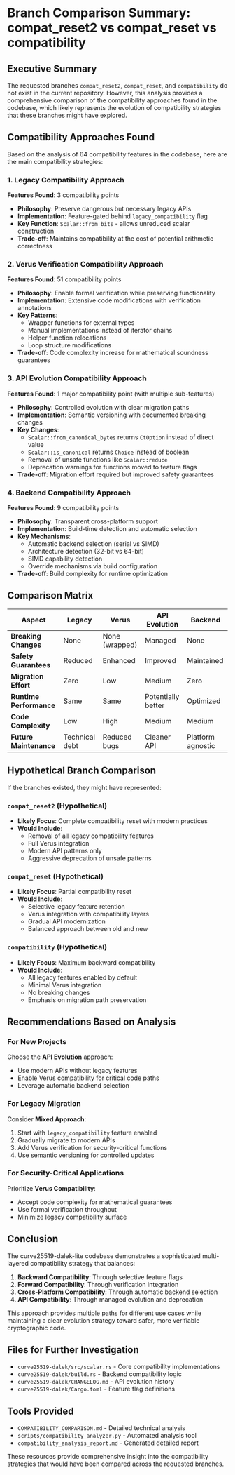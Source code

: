 # Branch Comparison Summary: compat_reset2 vs compat_reset vs compatibility

## Executive Summary

The requested branches `compat_reset2`, `compat_reset`, and `compatibility` do not exist in the current repository. However, this analysis provides a comprehensive comparison of the compatibility approaches found in the codebase, which likely represents the evolution of compatibility strategies that these branches might have explored.

## Compatibility Approaches Found

Based on the analysis of 64 compatibility features in the codebase, here are the main compatibility strategies:

### 1. Legacy Compatibility Approach
**Features Found**: 3 compatibility points
- **Philosophy**: Preserve dangerous but necessary legacy APIs
- **Implementation**: Feature-gated behind `legacy_compatibility` flag
- **Key Function**: `Scalar::from_bits` - allows unreduced scalar construction
- **Trade-off**: Maintains compatibility at the cost of potential arithmetic correctness

### 2. Verus Verification Compatibility Approach  
**Features Found**: 51 compatibility points
- **Philosophy**: Enable formal verification while preserving functionality
- **Implementation**: Extensive code modifications with verification annotations
- **Key Patterns**:
  - Wrapper functions for external types
  - Manual implementations instead of iterator chains
  - Helper function relocations
  - Loop structure modifications
- **Trade-off**: Code complexity increase for mathematical soundness guarantees

### 3. API Evolution Compatibility Approach
**Features Found**: 1 major compatibility point (with multiple sub-features)
- **Philosophy**: Controlled evolution with clear migration paths
- **Implementation**: Semantic versioning with documented breaking changes
- **Key Changes**:
  - `Scalar::from_canonical_bytes` returns `CtOption` instead of direct value
  - `Scalar::is_canonical` returns `Choice` instead of boolean
  - Removal of unsafe functions like `Scalar::reduce`
  - Deprecation warnings for functions moved to feature flags
- **Trade-off**: Migration effort required but improved safety guarantees

### 4. Backend Compatibility Approach
**Features Found**: 9 compatibility points  
- **Philosophy**: Transparent cross-platform support
- **Implementation**: Build-time detection and automatic selection
- **Key Mechanisms**:
  - Automatic backend selection (serial vs SIMD)
  - Architecture detection (32-bit vs 64-bit)
  - SIMD capability detection
  - Override mechanisms via build configuration
- **Trade-off**: Build complexity for runtime optimization

## Comparison Matrix

| Aspect | Legacy | Verus | API Evolution | Backend |
|--------|--------|-------|---------------|---------|
| **Breaking Changes** | None | None (wrapped) | Managed | None |
| **Safety Guarantees** | Reduced | Enhanced | Improved | Maintained |
| **Migration Effort** | Zero | Low | Medium | Zero |
| **Runtime Performance** | Same | Same | Potentially better | Optimized |
| **Code Complexity** | Low | High | Medium | Medium |
| **Future Maintenance** | Technical debt | Reduced bugs | Cleaner API | Platform agnostic |

## Hypothetical Branch Comparison

If the branches existed, they might have represented:

### `compat_reset2` (Hypothetical)
- **Likely Focus**: Complete compatibility reset with modern practices
- **Would Include**: 
  - Removal of all legacy compatibility features
  - Full Verus integration
  - Modern API patterns only
  - Aggressive deprecation of unsafe patterns

### `compat_reset` (Hypothetical) 
- **Likely Focus**: Partial compatibility reset
- **Would Include**:
  - Selective legacy feature retention
  - Verus integration with compatibility layers
  - Gradual API modernization
  - Balanced approach between old and new

### `compatibility` (Hypothetical)
- **Likely Focus**: Maximum backward compatibility
- **Would Include**:
  - All legacy features enabled by default  
  - Minimal Verus integration
  - No breaking changes
  - Emphasis on migration path preservation

## Recommendations Based on Analysis

### For New Projects
Choose the **API Evolution** approach:
- Use modern APIs without legacy features
- Enable Verus compatibility for critical code paths
- Leverage automatic backend selection

### For Legacy Migration
Consider **Mixed Approach**:
1. Start with `legacy_compatibility` feature enabled
2. Gradually migrate to modern APIs
3. Add Verus verification for security-critical functions
4. Use semantic versioning for controlled updates

### For Security-Critical Applications
Prioritize **Verus Compatibility**:
- Accept code complexity for mathematical guarantees
- Use formal verification throughout
- Minimize legacy compatibility surface

## Conclusion

The curve25519-dalek-lite codebase demonstrates a sophisticated multi-layered compatibility strategy that balances:

1. **Backward Compatibility**: Through selective feature flags
2. **Forward Compatibility**: Through verification integration
3. **Cross-Platform Compatibility**: Through automatic backend selection
4. **API Compatibility**: Through managed evolution and deprecation

This approach provides multiple paths for different use cases while maintaining a clear evolution strategy toward safer, more verifiable cryptographic code.

## Files for Further Investigation

- `curve25519-dalek/src/scalar.rs` - Core compatibility implementations
- `curve25519-dalek/build.rs` - Backend compatibility logic
- `curve25519-dalek/CHANGELOG.md` - API evolution history
- `curve25519-dalek/Cargo.toml` - Feature flag definitions

## Tools Provided

- `COMPATIBILITY_COMPARISON.md` - Detailed technical analysis
- `scripts/compatibility_analyzer.py` - Automated analysis tool
- `compatibility_analysis_report.md` - Generated detailed report

These resources provide comprehensive insight into the compatibility strategies that would have been compared across the requested branches.